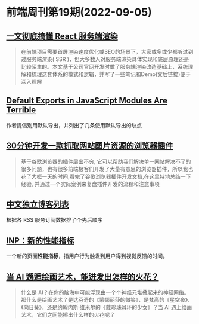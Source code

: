 # 前端周刊第19期(2022-09-05)

## [一文彻底搞懂 React 服务端渲染](https://mp.weixin.qq.com/s/kSOfWsbssDS_pTiMkuHN1w)
> 在前端项目需要首屏渲染速度优化或SEO的场景下，大家或多或少都听过到过服务端渲染( SSR )，但大多数人对服务端渲染具体实现和底层原理还是比较陌生的。本文基于公司官网开发时做了服务端渲染改造基础上，系统理解和梳理这套体系的模式和逻辑，并写了一些笔记和Demo(文后链接)便于深入理解


## [Default Exports in JavaScript Modules Are Terrible](https://www.lloydatkinson.net/posts/2022/default-exports-in-javascript-modules-are-terrible/)
作者提倡别用默认导出，并列出了几条使用默认导出的缺点


## [30分钟开发一款抓取网站图片资源的浏览器插件](https://mp.weixin.qq.com/s/GE64ZBmMWg0bNR9why-GjQ)
> 基于谷歌浏览器的插件层出不穷, 它可以帮助我们解决单一网站解决不了的很多问题，也有很多前端极客们开发了大量有意思的浏览器插件，所以我也花了大概一天的时间,看完了谷歌浏览器插件开发文档,在这里特地总结一下经验, 并通过一个实际案例来复盘插件开发的流程和注意事项


## [中文独立博客列表](https://github.com/timqian/chinese-independent-blogs)
根据各 RSS 服务订阅数据排了个先后顺序


## [INP：新的性能指标](https://web.dev/inp/)
一个新的页面**性能指标**，指用户行为触发到用户得到视觉反馈的时间。


## [当 AI 邂逅绘画艺术，能迸发出怎样的火花？](https://mp.weixin.qq.com/s/M0z40C-NTe1434Ok13mvYw)
> 什么是 AI？在你的脑海中可能浮现由一个个神经元堆叠起来的神经网络。那什么是绘画艺术？是达芬奇的《蒙娜丽莎的微笑》，是梵高的《星空夜》、《向日葵》，还是约翰内斯·维米尔的《戴珍珠耳环的少女》？当 AI 遇上绘画艺术，它们之间能擦出什么样的火花呢？


